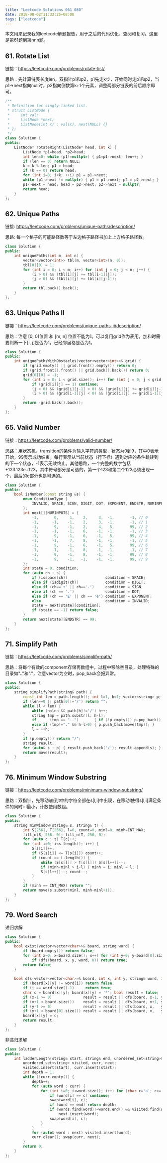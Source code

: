 ```yaml
---
title: "Leetcode Solutions 061 080"
date: 2018-08-02T11:33:25+08:00
tags: ["leetcode"]
---
```


本文用来记录我的leetcode解题报告，用于之后的代码优化、查阅和复习。这里是第61题到第nnn题。

<!--more-->

## 61. Rotate List

链接：https://leetcode.com/problems/rotate-list/

思路：先计算链表长度len，双指针p1和p2，p1先走k步，开始同时走p1和p2，当p1->next指向null时，p2指向倒数第k+1个元素，调整两部分链表的前后顺序即可。

```cpp
/**
 * Definition for singly-linked list.
 * struct ListNode {
 *     int val;
 *     ListNode *next;
 *     ListNode(int x) : val(x), next(NULL) {}
 * };
 */
class Solution {
public:
    ListNode* rotateRight(ListNode* head, int k) {
        ListNode *p1=head, *p2=head;
        int len=0; while (p1!=nullptr) { p1=p1->next; len++; }
        if (len == 0) return NULL;
        k = k % len; p1 = head;
        if (k == 0) return head;
        for (int i=0; i<k; ++i) p1 = p1->next;
        while (p1->next != nullptr) { p1 = p1->next; p2 = p2->next; }
        p1->next = head; head = p2->next; p2->next = nullptr;
        return head;
    }
};
```

## 62. Unique Paths

链接: https://leetcode.com/problems/unique-paths/description/

思路: 每一个格子的可能路径数等于左边格子路径书加上上方格子路径数。

```cpp
class Solution {
public:
    int uniquePaths(int m, int n) {
        vector<vector<int>> tbl(m, vector<int>(n, 0));
        tbl[0][0] = 1;
        for (int i = 0; i < m; i++) for (int j = 0; j < n; j++) {
            (i > 0) && (tbl[i][j] += tbl[i-1][j]);
            (j > 0) && (tbl[i][j] += tbl[i][j-1]);
        }
        return tbl.back().back();
    }
};
```

## 63. Unique Paths II

链接：https://leetcode.com/problems/unique-paths-ii/description/

思路：注意 [0, 0]位置 和 [m, n] 位置不能为1。可以复用grid作为表用，加和时需要判断一下[i, j]是否为1，已经邻居格是否为1。

```cpp
class Solution {
public:
    int uniquePathsWithObstacles(vector<vector<int>>& grid) {
        if (grid.empty() || grid.front().empty()) return 0;
        if (grid.front().front() || grid.back().back()) return 0; 
        grid[0][0] = -1;
        for (int i = 0; i < grid.size(); i++) for (int j = 0; j < grid.front().size(); j++) {
            if (grid[i][j] == 1) continue;
            (j > 0) && (grid[i][j-1] < 0) && (grid[i][j] += grid[i][j-1]);
            (i > 0) && (grid[i-1][j] < 0) && (grid[i][j] += grid[i-1][j]);
        }
        return -grid.back().back();
    }
};
```

## 65. Valid Number

链接：https://leetcode.com/problems/valid-number/

思路：用状态机，transition的条件为输入字符的类型，状态为0到9，其中0表示开始，99表示成功结束。每行表示从当前状态（行下标）遇到对应的条件跳转到的下一个状态，-1表示无效终止。其他思路，一个完整的数字包括+123.123e+123，其中符号部分是可选的，第一个123和第二个123必须出现一个，最后的e部分也是可选的。

```cpp
class Solution {
public:
    bool isNumber(const string &s) {
        enum ConditionType {
            INVALID, SPACE, SIGN, DIGIT, DOT, EXPONENT, ENDSTR, NUMINPUTS
        };
        int next[][NUMINPUTS] = {
            -1,       0,     1,    2,     3,  -1,       -1, // 0
            -1,      -1,    -1,    2,     3,  -1,       -1, // 1
            -1,       9,    -1,    2,     4,   5,       99, // 2
            -1,      -1,    -1,    6,    -1,  -1,       -1, // 3
            -1,       9,    -1,    6,    -1,   5,       99, // 4
            -1,      -1,     7,    8,    -1,  -1,       -1, // 5
            -1,       9,    -1,    6,    -1,   5,       99, // 6
            -1,      -1,    -1,    8,    -1,  -1,       -1, // 7
            -1,       9,    -1,    8,    -1,  -1,       99, // 8
            -1,       9,    -1,   -1,    -1,  -1,       99, // 9
        };
        int state = 0, condition;
        for (auto ch : s) {
            if (isspace(ch))                 condition = SPACE;
            else if (isdigit(ch))            condition = DIGIT;
            else if (ch=='+' || ch=='-')     condition = SIGN;
            else if (ch == '.')              condition = DOT;
            else if (ch == 'E' || ch == 'e') condition = EXPONENT;
            else                             condition = INVALID;
            state = next[state][condition];
            if (state == -1) return false;
        }
        return next[state][ENDSTR] == 99;
    }
};
```

## 71. Simplify Path

链接：https://leetcode.com/problems/simplify-path/

思路：将每个有效的component存储再数组中，过程中移除空目录，处理特殊的目录如".."和"."，注意vector为空时，pop_back会报异常。

```cpp
class Solution {
public:
    string simplifyPath(string& path) {
        const int len = path.length(); int l=1, h=1; vector<string> p;
        if (len==0 || path[0]!='/') return "";
        while (l < len) {
            while (h<len && path[h]!='/') h++;
            string tmp = path.substr(l, h-l);
            if      (tmp == "..")       { if (!p.empty()) p.pop_back(); }
            else if (tmp!="." && h-l>0) { p.push_back(move(tmp)); }
            l = ++h;
        }
        if (p.empty()) return "/";
        string result;
        for (auto& s : p) { result.push_back('/'); result.append(s); }
        return move(result);
    }
};
```

## 76. Minimum Window Substring

链接：https://leetcode.com/problems/minimum-window-substring/

思路：双指针，先移动i直到t中的字符全部在s[l,i]中出现，在移动l使得s[l,i]满足条件的同时i-l最小，计数使用数组。

```cpp
class Solution {
public:
    string minWindow(string& s, string& t) {
        int S[256], T[256], l=0, count=0, minl=0, minh=INT_MAX;
        fill_n(S, 256, 0); fill_n(T, 256, 0);
        for (auto c : t) T[c]++;
        for (int i=0; i<s.length(); i++) {
            S[s[i]]++;
            if (S[s[i]] <= T[s[i]]) count++;
            if (count == t.length()) {
                while (S[s[l]] > T[s[l]]) S[s[l++]]--;
                if (minh-minl > i-l) { minh = i; minl = l; }
                S[s[l++]]--; count--;
            }
        }
        if (minh == INT_MAX) return "";
        return move(s.substr(minl, minh-minl+1));
    }
};
```

## 79. Word Search

递归求解

```cpp
class Solution {
public:
    bool exist(vector<vector<char>>& board, string word) {
        if (board.empty()) return false;
        for (int x=0; x<board.size(); x++) for (int y=0; y<board[0].size(); y++)
            if (dfs(board, x, y, word, 0)) return true;
        return false;
    }
    
    bool dfs(vector<vector<char>>& board, int x, int y, string& word, int i) {
        if (board[x][y] != word[i]) return false;
        if (i == word.size()-1)     return true;
        char c = board[x][y]; board[x][y] = '*'; bool result = false;
        if (x-1 >= 0)              result = result || dfs(board, x-1, y,   word, i+1);
        if (x+1 < board.size())    result = result || dfs(board, x+1, y,   word, i+1);
        if (y-1 >= 0)              result = result || dfs(board, x,   y-1, word, i+1);
        if (y+1 < board[0].size()) result = result || dfs(board, x,   y+1, word, i+1);
        board[x][y] = c;
        return result;
    }
};
```

非递归求解

```cpp
class Solution {
public:
    int ladderLength(string& start, string& end, unordered_set<string>& words) {
        unordered_set<string> visited, curr, next;
        visited.insert(start), curr.insert(start);
        int depth = 1;
        while (!curr.empty()) {
            depth++;
            for (auto word : curr) {
                for (int i=0; i<word.size(); i++) for (char c='a'; c<='z'; c++) {
                    if (word[i] == c) continue;
                    swap(word[i], c);
                    if (word == end) return depth;
                    if (words.find(word)!=words.end() && visited.find(word)==visited.end()) 
                        next.insert(word);
                    swap(word[i], c);
                }
            }
            for (auto& word : next) visited.insert(word);
            curr.clear(); swap(curr, next);
        }
        return 0;
    }
};
```